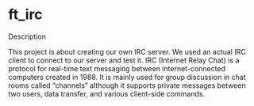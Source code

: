 # ft_irc

Description

This project is about creating our own IRC server. We used an actual IRC client to connect to our server and test it. IRC (Internet Relay Chat) is a protocol for real-time text messaging between internet-connected computers created in 1988. It is mainly used for group discussion in chat rooms called “channels” although it supports private messages between two users, data transfer, and various client-side commands.